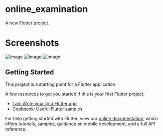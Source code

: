# online_examination

A new Flutter project.


# Screenshots
![image](https://user-images.githubusercontent.com/80859231/173209871-b9bfc07a-9690-4c41-9040-e456b4c94b5e.png)
![image](https://user-images.githubusercontent.com/80859231/173209882-7dd1d790-3212-4483-afd6-aced7f26a5d1.png)
![image](https://user-images.githubusercontent.com/80859231/173209897-4de584a4-16f2-4c33-b252-506bd2c6c406.png)


## Getting Started

This project is a starting point for a Flutter application.

A few resources to get you started if this is your first Flutter project:

- [Lab: Write your first Flutter app](https://flutter.dev/docs/get-started/codelab)
- [Cookbook: Useful Flutter samples](https://flutter.dev/docs/cookbook)

For help getting started with Flutter, view our
[online documentation](https://flutter.dev/docs), which offers tutorials,
samples, guidance on mobile development, and a full API reference.
